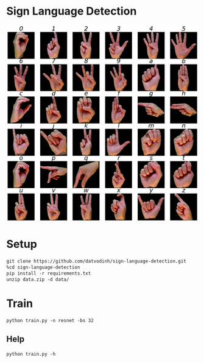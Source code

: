 # Sign Language Detection

![Alt text](img/image.png)

# Setup
```
git clone https://github.com/datvodinh/sign-language-detection.git
%cd sign-language-detection
pip install -r requirements.txt
unzip data.zip -d data/
```

# Train
```
python train.py -n resnet -bs 32
```
## Help
```
python train.py -h
```